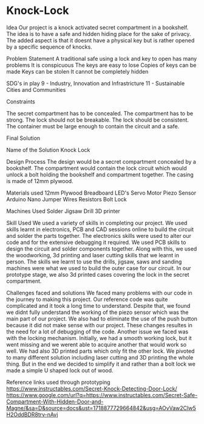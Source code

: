 # Knock-Lock

Idea
Our project is a knock activated secret compartment in a bookshelf. The idea is to have a safe and hidden hiding place for the sake of privacy. The added aspect is that it doesnt have a physical key but is rather opened by a specific sequence of knocks. 

Problem Statement
A traditional safe using a lock and key to open has many problems
It is conspicuous
The keys are easy to lose
Copies of keys can be made
Keys can be stolen
It cannot be completely hidden

SDG's in play
9 - Industry, Innovation and Infrastricture
11 - Sustainable Cities and Communities

Constraints

The secret compartment has to be concealed.
The compartment has to be strong.
The lock should not be breakable.
The lock should be consistent. 
The container must be large enough to contain the circuit and a safe.


Final Solution

Name of the Solution
Knock Lock

Design Process
The design would be a secret compartment concealed by a bookshelf. The compartment would contain the lock circuit which would unlock a bolt holding the bookshelf and compartment together. The casing is made of 12mm plywood. 

Materials used
12mm Plywood
Breadboard
LED's
Servo Motor
Piezo Sensor
Arduino Nano
Jumper Wires
Resistors
Bolt Lock

Machines Used
Solder
Jigsaw
Drill
3D printer

Skill Used
We used a variety of skills in completing our project. We used skills learnt in electronics, PCB and CAD sessions online to build the circuit and solder the parts together. The electronics skills were used to alter our code and for the extensive debugging it required. We used PCB skills to design the circuit and solder components together. Along with this, we used the woodworking, 3d printing and laser cutting skills that we learnt in person. The skills we learnt to use the drills, jigsaw, saws and sanding machines were what we used to build the outer case for our circuit. In our prototype stage, we also 3d printed cases covering the lock in the secret compartment.

Challenges faced and solutions
We faced many problems with our code in the journey to making this project. Our reference code was quite complicated and it took a long time to understand. Despite that, we found we didnt fully understand the working of the piezo sensor which was the main part of our project. We also had to eliminate the use of the push button because it did not make sense with our project. These changes resultes in the need for a lot of debugging of the code. Another issue we faced was with the locking mechanism. Initially, we had a smooth working lock, but it went missing and we werent able to acquire another that would work so well. We had also 3D printed parts which only fit the other lock. We pivoted to many different solution including laser cutting and 3D printing the whole thing. But in the end we decided to simplify it and rather than a bolt lock we made a simple U shaped lock out of wood. 

Reference links used through prototyping
https://www.instructables.com/Secret-Knock-Detecting-Door-Lock/
https://www.google.com/url?q=https://www.instructables.com/Secret-Safe-Compartment-With-Hidden-Door-and-Magne/&sa=D&source=docs&ust=1718877729664842&usg=AOvVaw2CIw5H2OddBDR8trv-nAvj

